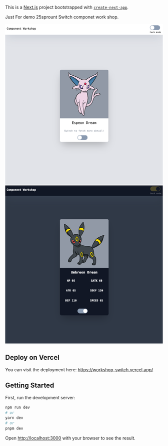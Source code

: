 This is a [Next.js](https://nextjs.org/) project bootstrapped with [`create-next-app`](https://github.com/vercel/next.js/tree/canary/packages/create-next-app).

Just For demo 25sprount Switch componet work shop.

![espeon](https://github.com/andy2148deathedge/workshop-switch/blob/main/espeon.png)
![umbreon](https://github.com/andy2148deathedge/workshop-switch/blob/main/umbreon.png)

## Deploy on Vercel

You can visit the deployment here: https://workshop-switch.vercel.app/


## Getting Started

First, run the development server:

```bash
npm run dev
# or
yarn dev
# or
pnpm dev
```

Open [http://localhost:3000](http://localhost:3000) with your browser to see the result.

